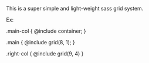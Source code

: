 This is a super simple and light-weight sass grid system.

Ex:

.main-col {
	@include container;
}

.main {
	@include grid(8, 1);
}

.right-col {
	@include grid(9, 4)
}
